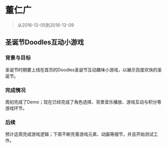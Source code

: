 # 董仁广

> 从2016-12-05到2016-12-09

## 圣诞节Doodles互动小游戏

### 背景与目标

圣诞节时期要上线在首页的Doodles圣诞节互动趣味小游戏，以展示百度欢快的圣诞节。

### 完成情况

周初完成了Demo；现在已经完成了角色选择、背景音乐播放、游戏互动与积分等游戏环节。

### 后续

预计这周完成游戏逻辑；下周不断完善游戏元素、动画等细节，并且开始测试工作。
